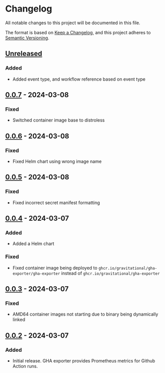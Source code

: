 # Changelog
All notable changes to this project will be documented in this file.

The format is based on [Keep a Changelog](https://keepachangelog.com/en/1.0.0/),
and this project adheres to [Semantic Versioning](https://semver.org/spec/v2.0.0.html).

## [Unreleased]
### Added
- Added event type, and workflow reference based on event type

## [0.0.7] - 2024-03-08
### Fixed
- Switched container image base to distroless

## [0.0.6] - 2024-03-08
### Fixed
- Fixed Helm chart using wrong image name

## [0.0.5] - 2024-03-08
### Fixed
- Fixed incorrect secret manifest formatting

## [0.0.4] - 2024-03-07
### Added
- Added a Helm chart

### Fixed
- Fixed container image being deployed to `ghcr.io/gravitational/gha-exporter/gha-exporter` instead of `ghcr.io/gravitational/gha-exporter`

## [0.0.3] - 2024-03-07
### Fixed
- AMD64 container images not starting due to binary being dynamically linked

## [0.0.2] - 2024-03-07
### Added
- Initial release. GHA exporter provides Prometheus metrics for Github Action runs.

[Unreleased]: https://github.com/gravitational/gha-exporter/compare/v0.0.7...HEAD
[0.0.7]: https://github.com/gravitational/gha-exporter/compare/v0.0.6...v0.0.7
[0.0.6]: https://github.com/gravitational/gha-exporter/compare/v0.0.5...v0.0.6
[0.0.5]: https://github.com/gravitational/gha-exporter/compare/v0.0.4...v0.0.5
[0.0.4]: https://github.com/gravitational/gha-exporter/compare/v0.0.3...v0.0.4
[0.0.3]: https://github.com/gravitational/gha-exporter/compare/v0.0.2...v0.0.3
[0.0.2]: httpx://github.com/gravitational/gha-exporter/releases/tag/v0.0.2
